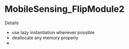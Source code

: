 # MobileSensing_FlipModule2
Details
- use lazy instantiation whenever possible
- deallocate any memory properly
- 
